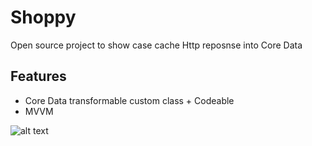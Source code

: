 # Shoppy

Open source project to show case cache Http reposnse into Core Data

## Features

- Core Data transformable custom class + Codeable
- MVVM


![alt text](https://github.com/yasirdx777/shoppy/blob/main/layout.png)
